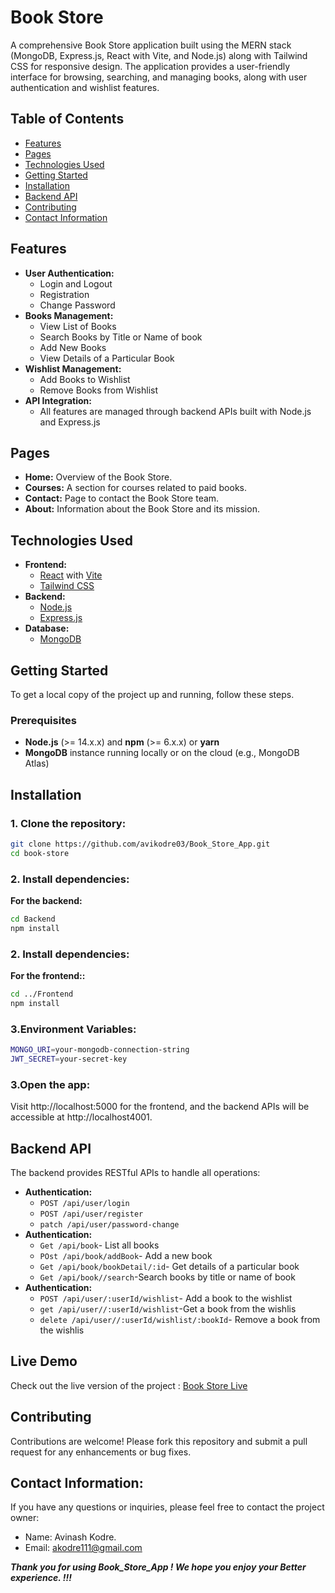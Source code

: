 # Book Store

A comprehensive Book Store application built using the MERN stack (MongoDB, Express.js, React with Vite, and Node.js) along with Tailwind CSS for responsive design. The application provides a user-friendly interface for browsing, searching, and managing books, along with user authentication and wishlist features.

## Table of Contents

- [Features](#features)
- [Pages](#pages)
- [Technologies Used](#technologies-used)
- [Getting Started](#getting-started)
- [Installation](#installation)
- [Backend API](#backend-api)
- [Contributing](#contributing)
- [Contact Information](#Contact-Information)

## Features

- **User Authentication:**
  - Login and Logout
  - Registration
  - Change Password
- **Books Management:**
  - View List of Books
  - Search Books by Title or Name of book
  - Add New Books
  - View Details of a Particular Book
- **Wishlist Management:**
  - Add Books to Wishlist
  - Remove Books from Wishlist
- **API Integration:**
  - All features are managed through backend APIs built with Node.js and Express.js

## Pages

- **Home:** Overview of the Book Store.
- **Courses:** A section for courses related to paid books.
- **Contact:** Page to contact the Book Store team.
- **About:** Information about the Book Store and its mission.

## Technologies Used

- **Frontend:**
  - [React](https://reactjs.org/) with [Vite](https://vitejs.dev/)
  - [Tailwind CSS](https://tailwindcss.com/)
- **Backend:**
  - [Node.js](https://nodejs.org/)
  - [Express.js](https://expressjs.com/)
- **Database:**
  - [MongoDB](https://www.mongodb.com/)

## Getting Started

To get a local copy of the project up and running, follow these steps.

### Prerequisites

- **Node.js** (>= 14.x.x) and **npm** (>= 6.x.x) or **yarn**
- **MongoDB** instance running locally or on the cloud (e.g., MongoDB Atlas)

## Installation

### 1. Clone the repository:
   ```bash
   git clone https://github.com/avikodre03/Book_Store_App.git
   cd book-store
   ```
### 2. Install dependencies:
 **For the backend:**
   ```bash
   cd Backend
   npm install
```
### 2. Install dependencies:
 **For the frontend::**
   ```bash
   cd ../Frontend
   npm install
```
### 3.Environment Variables:
```bash
MONGO_URI=your-mongodb-connection-string
JWT_SECRET=your-secret-key
```
### 3.Open the app:
Visit http://localhost:5000 for the frontend, and the backend APIs will be accessible at http://localhost4001.

## Backend API
The backend provides RESTful APIs to handle all operations:
- **Authentication:**
  - `POST /api/user/login`
  - `POST /api/user/register`
  - `patch /api/user/password-change`
- **Authentication:**
  - `Get /api/book`- List all books
  - `POst /api/book/addBook`- Add a new book
  - `Get /api/book/bookDetail/:id`- Get details of a particular book
  - `Get /api/book//search`-Search books by title or name of book
- **Authentication:**
  - `POST /api/user/:userId/wishlist`- Add a book to the wishlist
  - `get /api/user//:userId/wishlist`-Get a book from the wishlis
  - `delete /api/user//:userId/wishlist/:bookId`- Remove a book from the wishlis

## Live Demo
Check out the live version of the project : [Book Store Live](https://book-store-app-1-bnaa.onrender.com/)

## Contributing
Contributions are welcome! Please fork this repository and submit a pull request for any enhancements or bug fixes.

## Contact Information: 

If you have any questions or inquiries, please feel free to contact the project owner:

- Name: Avinash Kodre.
- Email: akodre111@gmail.com

***Thank you for using Book_Store_App ! We hope you enjoy your Better experience. !!!***



  
 

    
